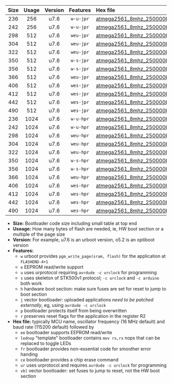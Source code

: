 |Size|Usage|Version|Features|Hex file|
|:-:|:-:|:-:|:-:|:--|
|236|256|u7.6|`w-u-jpr`|[atmega2561_8mhz_250000bps_ur_vbl.hex](https://raw.githubusercontent.com/stefanrueger/urboot/main//atmega2561_8mhz_250000bps_ur_vbl.hex)|
|242|256|u7.6|`w-u-jpr`|[atmega2561_8mhz_250000bps_lednop_ur_vbl.hex](https://raw.githubusercontent.com/stefanrueger/urboot/main//atmega2561_8mhz_250000bps_lednop_ur_vbl.hex)|
|298|512|u7.6|`weu-jpr`|[atmega2561_8mhz_250000bps_ee_ur_vbl.hex](https://raw.githubusercontent.com/stefanrueger/urboot/main//atmega2561_8mhz_250000bps_ee_ur_vbl.hex)|
|304|512|u7.6|`weu-jpr`|[atmega2561_8mhz_250000bps_ee_lednop_ur_vbl.hex](https://raw.githubusercontent.com/stefanrueger/urboot/main//atmega2561_8mhz_250000bps_ee_lednop_ur_vbl.hex)|
|322|512|u7.6|`weu-jpr`|[atmega2561_8mhz_250000bps_ee_lednop_fr_ur_vbl.hex](https://raw.githubusercontent.com/stefanrueger/urboot/main//atmega2561_8mhz_250000bps_ee_lednop_fr_ur_vbl.hex)|
|350|512|u7.6|`w-s-jpr`|[atmega2561_8mhz_250000bps_vbl.hex](https://raw.githubusercontent.com/stefanrueger/urboot/main//atmega2561_8mhz_250000bps_vbl.hex)|
|356|512|u7.6|`w-s-jpr`|[atmega2561_8mhz_250000bps_lednop_vbl.hex](https://raw.githubusercontent.com/stefanrueger/urboot/main//atmega2561_8mhz_250000bps_lednop_vbl.hex)|
|366|512|u7.6|`weu-jpr`|[atmega2561_8mhz_250000bps_ee_lednop_fr_ce_ur_vbl.hex](https://raw.githubusercontent.com/stefanrueger/urboot/main//atmega2561_8mhz_250000bps_ee_lednop_fr_ce_ur_vbl.hex)|
|406|512|u7.6|`wes-jpr`|[atmega2561_8mhz_250000bps_ee_vbl.hex](https://raw.githubusercontent.com/stefanrueger/urboot/main//atmega2561_8mhz_250000bps_ee_vbl.hex)|
|412|512|u7.6|`wes-jpr`|[atmega2561_8mhz_250000bps_ee_lednop_vbl.hex](https://raw.githubusercontent.com/stefanrueger/urboot/main//atmega2561_8mhz_250000bps_ee_lednop_vbl.hex)|
|442|512|u7.6|`wes-jpr`|[atmega2561_8mhz_250000bps_ee_lednop_fr_vbl.hex](https://raw.githubusercontent.com/stefanrueger/urboot/main//atmega2561_8mhz_250000bps_ee_lednop_fr_vbl.hex)|
|490|512|u7.6|`wes-jpr`|[atmega2561_8mhz_250000bps_ee_lednop_fr_ce_vbl.hex](https://raw.githubusercontent.com/stefanrueger/urboot/main//atmega2561_8mhz_250000bps_ee_lednop_fr_ce_vbl.hex)|
|236|1024|u7.6|`w-u-hpr`|[atmega2561_8mhz_250000bps_ur.hex](https://raw.githubusercontent.com/stefanrueger/urboot/main//atmega2561_8mhz_250000bps_ur.hex)|
|242|1024|u7.6|`w-u-hpr`|[atmega2561_8mhz_250000bps_lednop_ur.hex](https://raw.githubusercontent.com/stefanrueger/urboot/main//atmega2561_8mhz_250000bps_lednop_ur.hex)|
|298|1024|u7.6|`weu-hpr`|[atmega2561_8mhz_250000bps_ee_ur.hex](https://raw.githubusercontent.com/stefanrueger/urboot/main//atmega2561_8mhz_250000bps_ee_ur.hex)|
|304|1024|u7.6|`weu-hpr`|[atmega2561_8mhz_250000bps_ee_lednop_ur.hex](https://raw.githubusercontent.com/stefanrueger/urboot/main//atmega2561_8mhz_250000bps_ee_lednop_ur.hex)|
|322|1024|u7.6|`weu-hpr`|[atmega2561_8mhz_250000bps_ee_lednop_fr_ur.hex](https://raw.githubusercontent.com/stefanrueger/urboot/main//atmega2561_8mhz_250000bps_ee_lednop_fr_ur.hex)|
|350|1024|u7.6|`w-s-hpr`|[atmega2561_8mhz_250000bps.hex](https://raw.githubusercontent.com/stefanrueger/urboot/main//atmega2561_8mhz_250000bps.hex)|
|356|1024|u7.6|`w-s-hpr`|[atmega2561_8mhz_250000bps_lednop.hex](https://raw.githubusercontent.com/stefanrueger/urboot/main//atmega2561_8mhz_250000bps_lednop.hex)|
|366|1024|u7.6|`weu-hpr`|[atmega2561_8mhz_250000bps_ee_lednop_fr_ce_ur.hex](https://raw.githubusercontent.com/stefanrueger/urboot/main//atmega2561_8mhz_250000bps_ee_lednop_fr_ce_ur.hex)|
|406|1024|u7.6|`wes-hpr`|[atmega2561_8mhz_250000bps_ee.hex](https://raw.githubusercontent.com/stefanrueger/urboot/main//atmega2561_8mhz_250000bps_ee.hex)|
|412|1024|u7.6|`wes-hpr`|[atmega2561_8mhz_250000bps_ee_lednop.hex](https://raw.githubusercontent.com/stefanrueger/urboot/main//atmega2561_8mhz_250000bps_ee_lednop.hex)|
|442|1024|u7.6|`wes-hpr`|[atmega2561_8mhz_250000bps_ee_lednop_fr.hex](https://raw.githubusercontent.com/stefanrueger/urboot/main//atmega2561_8mhz_250000bps_ee_lednop_fr.hex)|
|490|1024|u7.6|`wes-hpr`|[atmega2561_8mhz_250000bps_ee_lednop_fr_ce.hex](https://raw.githubusercontent.com/stefanrueger/urboot/main//atmega2561_8mhz_250000bps_ee_lednop_fr_ce.hex)|

- **Size:** Bootloader code size including small table at top end
- **Useage:** How many bytes of flash are needed, ie, HW boot section or a multiple of the page size
- **Version:** For example, u7.6 is an urboot version, o5.2 is an optiboot version
- **Features:**
  + `w` urboot provides `pgm_write_page(sram, flash)` for the application at `FLASHEND-4+1`
  + `e` EEPROM read/write support
  + `u` uses urprotocol requiring `avrdude -c urclock` for programming
  + `s` uses skeleton of STK500v1 protocol; `-c urclock` and `-c arduino` both work
  + `h` hardware boot section: make sure fuses are set for reset to jump to boot section
  + `j` vector bootloader: uploaded applications *need to be patched externally*, eg, using `avrdude -c urclock`
  + `p` bootloader protects itself from being overwritten
  + `r` preserves reset flags for the application in the register R2
- **Hex file:** typically MCU name, oscillator frequency (16 MHz default) and baud rate (115200 default) followed by
  + `ee` bootloader supports EEPROM read/write
  + `lednop` "template" bootloader contains `mov rx,rx` nops that can be replaced to toggle LEDs
  + `fr` bootloader provides non-essential code for smoother error handing
  + `ce` bootloader provides a chip erase command
  + `ur` uses urprotocol and requires `avrdude -c urclock` for programming
  + `vbl` vector bootloader: set fuses to jump to reset, not the HW boot section
